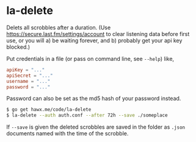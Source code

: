 # la-delete

Delets all scrobbles after a duration. (Use
<https://secure.last.fm/settings/account> to clear listening data before first
use, or you will a) be waiting forever, and b) probably get your api key
blocked.)

Put credentials in a file (or pass on command line, see `--help`) like,

``` toml
apiKey = "..."
apiSecret = "..."
username = "..."
password = "..."
```

Password can also be set as the md5 hash of your password instead.

``` bash
$ go get hawx.me/code/la-delete
$ la-delete --auth auth.conf --after 72h --save ./someplace
```

If `--save` is given the deleted scrobbles are saved in the folder as `.json`
documents named with the time of the scrobble.
